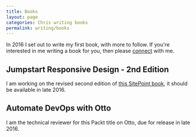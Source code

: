 ```yaml
---
title: Books
layout: page
categories: Chris writing books
permalink: writing/books
---
```


In 2016 I set out to write my first book, with more to follow. If you're interested in me writing a book for you, then please [connect](/connect) with me.

## Jumpstart Responsive Design - 2nd Edition

I am working on the revised second edition of [this SitePoint book](https://www.sitepoint.com/store/jump-start-responsive-web-design/), it should be available in late 2016.

## Automate DevOps with Otto

I am the technical reviewer for this Packt title on Otto, due for release in late 2016.
